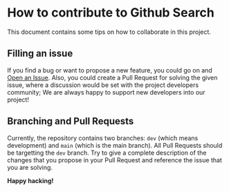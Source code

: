 # How to contribute to Github Search

This document contains some tips on how to collaborate in this project.

## Filling an issue

If you find a bug or want to propose a new feature, you could go on and [Open an Issue](https://github.com/ProCode2/github-search/issues/new). Also, you could create a Pull Request for solving the given issue, where a discussion would be set with the project developers community; We are always happy to support new developers into our project!

## Branching and Pull Requests

Currently, the repository contains two branches: `dev` (which means development) and `main` (which is the main branch). All Pull Requests should be targetting the `dev` branch. Try to give a complete description of the changes that you propose in your Pull Request and reference the issue that you are solving.

**Happy hacking!**
